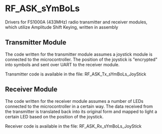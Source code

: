 # RF_ASK_sYmBoLs
Drivers for FS1000A (433MHz) radio transmitter and receiver modules, which utilize Amplitude Shift Keying, written in assembly

## Transmitter Module

The code written for the transmitter module assumes a joystick module is connected to the microcontroller. The position of the joystick is "encrypted" into symbols and sent over UART to the receiver module.

Transmitter code is available in the file: RF_ASK_Tx_sYmBoLs_JoyStick

## Receiver Module

The code written for the receiver module assumes a number of LEDs connected to the microcontroller in a certain way. The data received from the transmitter is translated back into its original form and mapped to light a certain LED based on the position of the joystick.

Receiver code is available in the file: RF_ASK_Rx_sYmBoLs_JoyStick
